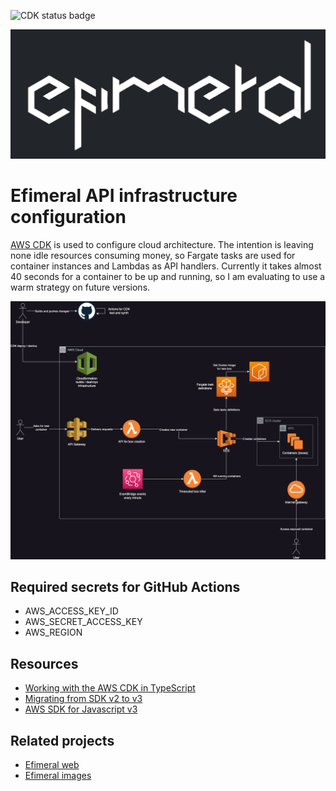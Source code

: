 ![CDK status badge](https://github.com/ariel17/efimeral-api/actions/workflows/cdk.yml/badge.svg)

![Logo](./docs/logo.png)

# Efimeral API infrastructure configuration

[AWS CDK](https://aws.amazon.com/cdk/) is used to configure cloud architecture.
The intention is leaving none idle resources consuming money, so Fargate tasks
are used for container instances and Lambdas as API handlers. Currently it
takes almost 40 seconds for a container to be up and running, so I am evaluating
to use a warm strategy on future versions.

![Architecture diagram](./docs/architecture.png)

## Required secrets for GitHub Actions

* AWS_ACCESS_KEY_ID
* AWS_SECRET_ACCESS_KEY
* AWS_REGION

## Resources

* [Working with the AWS CDK in TypeScript](https://docs.aws.amazon.com/cdk/v2/guide/work-with-cdk-typescript.html)
* [Migrating from SDK v2 to v3](https://docs.aws.amazon.com/sdk-for-javascript/v3/developer-guide/migrating-to-v3.html)
* [AWS SDK for Javascript v3](https://docs.aws.amazon.com/AWSJavaScriptSDK/v3/latest/)

## Related projects

* [Efimeral web](https://github.com/ariel17/efimeral-web)
* [Efimeral images](https://github.com/ariel17/efimeral-images)
